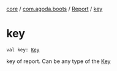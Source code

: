 [core](../../index.md) / [com.agoda.boots](../index.md) / [Report](index.md) / [key](./key.md)

# key

`val key: `[`Key`](../-key/index.md)

key of report. Can be any type of the [Key](../-key/index.md)

